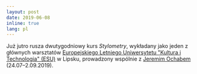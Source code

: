 ```yaml
---
layout: post
date: 2019-06-08
inline: true
lang: pl
---
```


Już jutro rusza dwutygodniowy kurs _Stylometry_, wykładany jako jeden z głównych warsztatów [Europejskiego Letniego Uniwersytetu "Kultura i Technologia" (ESU)](http://esu.culintec.de/?q=node/102) w Lipsku, prowadzony wspólnie z [Jeremim Ochabem](https://computationalstylistics.github.io/people/07_Jeremi_Ochab/) (24.07–2.09.2019).
